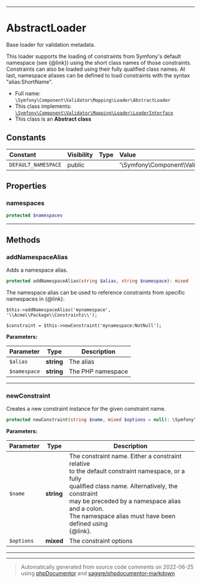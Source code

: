 ***

# AbstractLoader

Base loader for validation metadata.

This loader supports the loading of constraints from Symfony's default
namespace (see {@link}) using the short class names of
those constraints. Constraints can also be loaded using their fully
qualified class names. At last, namespace aliases can be defined to load
constraints with the syntax "alias:ShortName".

* Full name: `\Symfony\Component\Validator\Mapping\Loader\AbstractLoader`
* This class implements:
[`\Symfony\Component\Validator\Mapping\Loader\LoaderInterface`](./LoaderInterface.md)
* This class is an **Abstract class**


## Constants

| Constant | Visibility | Type | Value |
|:---------|:-----------|:-----|:------|
|`DEFAULT_NAMESPACE`|public| |&#039;\\Symfony\\Component\\Validator\\Constraints\\&#039;|

## Properties


### namespaces



```php
protected $namespaces
```






***

## Methods


### addNamespaceAlias

Adds a namespace alias.

```php
protected addNamespaceAlias(string $alias, string $namespace): mixed
```

The namespace alias can be used to reference constraints from specific
namespaces in {@link}:

    $this->addNamespaceAlias('mynamespace', '\\Acme\\Package\\Constraints\\');

    $constraint = $this->newConstraint('mynamespace:NotNull');






**Parameters:**

| Parameter | Type | Description |
|-----------|------|-------------|
| `$alias` | **string** | The alias |
| `$namespace` | **string** | The PHP namespace |




***

### newConstraint

Creates a new constraint instance for the given constraint name.

```php
protected newConstraint(string $name, mixed $options = null): \Symfony\Component\Validator\Constraint
```








**Parameters:**

| Parameter | Type | Description |
|-----------|------|-------------|
| `$name` | **string** | The constraint name. Either a constraint relative<br />to the default constraint namespace, or a fully<br />qualified class name. Alternatively, the constraint<br />may be preceded by a namespace alias and a colon.<br />The namespace alias must have been defined using<br />{@link}. |
| `$options` | **mixed** | The constraint options |




***


***
> Automatically generated from source code comments on 2022-06-25 using [phpDocumentor](http://www.phpdoc.org/) and [saggre/phpdocumentor-markdown](https://github.com/Saggre/phpDocumentor-markdown)
